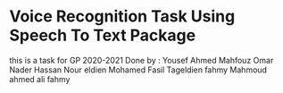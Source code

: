 # Voice Recognition Task Using Speech To Text Package

this is a task for GP 2020-2021 
Done by :
Yousef Ahmed Mahfouz
Omar Nader Hassan
Nour eldien Mohamed
Fasil Tageldien fahmy 
Mahmoud ahmed ali fahmy
